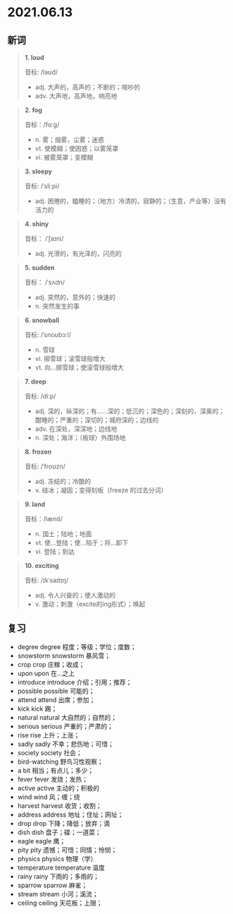 # 2021.06.13

## 新词

> **1. loud**
>
> 音标: /laʊd/
>
> - adj. 大声的，高声的；不断的；喧吵的
> - adv. 大声地，高声地，响亮地



> **2. fog** 
> 
> 音标：/fɑːɡ/
>
> - n. 雾；烟雾，尘雾；迷惑
> - vt. 使模糊；使困惑；以雾笼罩
> - vi. 被雾笼罩；变模糊




> **3. sleepy**
>
> 音标:  /ˈsliːpi/
>
> - adj. 困倦的，瞌睡的；（地方）冷清的，寂静的；（生意，产业等）没有活力的



> **4. shiny**
>
> 音标： /ˈʃaɪni/
>
> - adj. 光滑的，有光泽的，闪亮的



> **5. sudden**
>
> 音标： /ˈsʌdn/
>
> - adj. 突然的，意外的；快速的
> - n. 突然发生的事




> **6. snowball**
>
> 音标:  /ˈsnoʊbɔːl/
>
> - n. 雪球
> - vi. 掷雪球；滚雪球般增大
> - vt. 向…掷雪球；使滚雪球般增大


> **7. deep** 
>
> 音标:  /diːp/
>
> - adj. 深的，纵深的；有……深的；低沉的；深色的；深刻的，深奥的；酣睡的；严重的；深切的；城府深的；边线的
> - adv. 在深处，深深地；边线地
> - n. 深处；海洋；（板球）外围场地




> **8. frozen**
>
> 音标:  /ˈfroʊzn/
>
> - adj. 冻结的；冷酷的
> - v. 结冰；凝固；变得刻板（freeze 的过去分词）





> **9. land**
>
> 音标：/lænd/
>
> - n. 国土；陆地；地面
> - vt. 使…登陆；使…陷于；将…卸下
> - vi. 登陆；到达

> **10. exciting**
>
> 音标: /ɪkˈsaɪtɪŋ/  
>
> - adj. 令人兴奋的；使人激动的
> - v. 激动；刺激（excite的ing形式）；唤起




## 复习

- degree degree 程度；等级；学位；度数；
- snowstorm snowstorm 暴风雪；
- crop crop 庄稼；收成；
- upon upon 在...之上
- introduce introduce 介绍；引用；推荐；
- possible possible 可能的；
- attend attend 出席；参加；
- kick kick 踢；
- natural natural 大自然的；自然的；
- serious serious 严重的；严肃的；
- rise rise 上升；上涨；
- sadly sadly 不幸；悲伤地；可惜；
- society society 社会；
- bird-watching 野鸟习性观察；
- a bit 相当；有点儿；多少；
- fever fever 发烧；发热；
- active active 主动的；积极的
- wind wind 风；缠；绕
- harvest harvest 收货；收割；
- address address 地址；住址；网址；
- drop drop 下降；降低；放弃；滴
- dish dish 盘子；碟；一道菜；
- eagle eagle 鹰；
- pity pity 遗憾；可惜；同情；怜悯；
- physics physics 物理（学）
- temperature temperature 温度
- rainy rainy 下雨的；多雨的；
- sparrow sparrow 麻雀；
- stream stream 小河；溪流；
- ceiling ceiling 天花板；上限；


